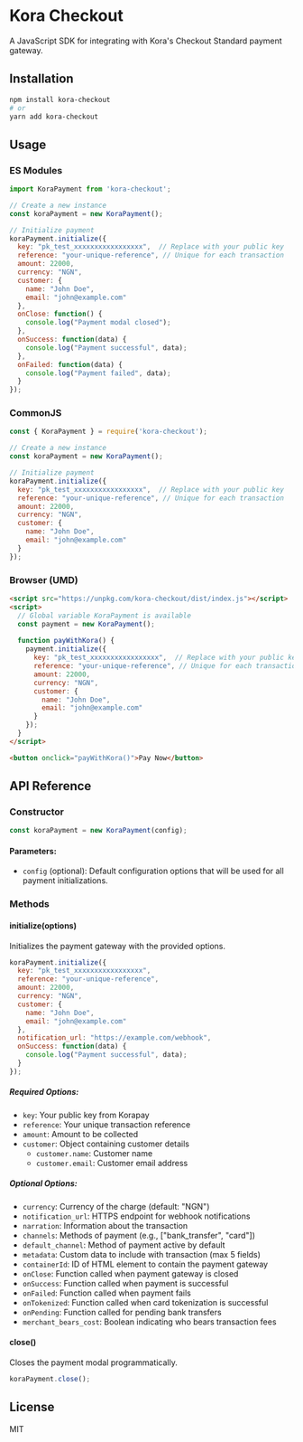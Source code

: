 # Kora Checkout

A JavaScript SDK for integrating with Kora's Checkout Standard payment gateway.

## Installation

```bash
npm install kora-checkout
# or
yarn add kora-checkout
```

## Usage

### ES Modules

```javascript
import KoraPayment from 'kora-checkout';

// Create a new instance
const koraPayment = new KoraPayment();

// Initialize payment
koraPayment.initialize({
  key: "pk_test_xxxxxxxxxxxxxxxxx",  // Replace with your public key
  reference: "your-unique-reference", // Unique for each transaction
  amount: 22000, 
  currency: "NGN",
  customer: {
    name: "John Doe",
    email: "john@example.com"
  },
  onClose: function() {
    console.log("Payment modal closed");
  },
  onSuccess: function(data) {
    console.log("Payment successful", data);
  },
  onFailed: function(data) {
    console.log("Payment failed", data);
  }
});
```

### CommonJS

```javascript
const { KoraPayment } = require('kora-checkout');

// Create a new instance
const koraPayment = new KoraPayment();

// Initialize payment
koraPayment.initialize({
  key: "pk_test_xxxxxxxxxxxxxxxxx",  // Replace with your public key
  reference: "your-unique-reference", // Unique for each transaction
  amount: 22000, 
  currency: "NGN",
  customer: {
    name: "John Doe",
    email: "john@example.com"
  }
});
```

### Browser (UMD)

```html
<script src="https://unpkg.com/kora-checkout/dist/index.js"></script>
<script>
  // Global variable KoraPayment is available
  const payment = new KoraPayment();
  
  function payWithKora() {
    payment.initialize({
      key: "pk_test_xxxxxxxxxxxxxxxxx",  // Replace with your public key
      reference: "your-unique-reference", // Unique for each transaction
      amount: 22000, 
      currency: "NGN",
      customer: {
        name: "John Doe",
        email: "john@example.com"
      }
    });
  }
</script>

<button onclick="payWithKora()">Pay Now</button>
```

## API Reference

### Constructor

```javascript
const koraPayment = new KoraPayment(config);
```

#### Parameters:

- `config` (optional): Default configuration options that will be used for all payment initializations.

### Methods

#### initialize(options)

Initializes the payment gateway with the provided options.

```javascript
koraPayment.initialize({
  key: "pk_test_xxxxxxxxxxxxxxxxx",
  reference: "your-unique-reference",
  amount: 22000,
  currency: "NGN",
  customer: {
    name: "John Doe",
    email: "john@example.com"
  },
  notification_url: "https://example.com/webhook",
  onSuccess: function(data) {
    console.log("Payment successful", data);
  }
});
```

##### Required Options:

- `key`: Your public key from Korapay
- `reference`: Your unique transaction reference
- `amount`: Amount to be collected
- `customer`: Object containing customer details
  - `customer.name`: Customer name
  - `customer.email`: Customer email address

##### Optional Options:

- `currency`: Currency of the charge (default: "NGN")
- `notification_url`: HTTPS endpoint for webhook notifications
- `narration`: Information about the transaction
- `channels`: Methods of payment (e.g., ["bank_transfer", "card"])
- `default_channel`: Method of payment active by default
- `metadata`: Custom data to include with transaction (max 5 fields)
- `containerId`: ID of HTML element to contain the payment gateway
- `onClose`: Function called when payment gateway is closed
- `onSuccess`: Function called when payment is successful
- `onFailed`: Function called when payment fails
- `onTokenized`: Function called when card tokenization is successful
- `onPending`: Function called for pending bank transfers
- `merchant_bears_cost`: Boolean indicating who bears transaction fees

#### close()

Closes the payment modal programmatically.

```javascript
koraPayment.close();
```

## License

MIT